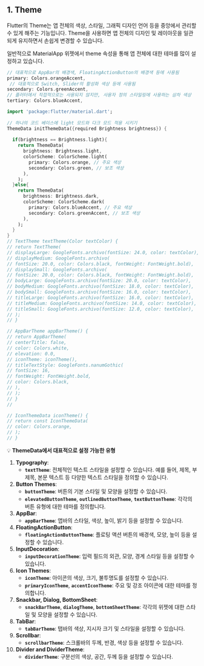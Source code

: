 
## 1. Theme

Flutter의 Theme는 앱 전체의 색상, 스타일, 그래픽 디자인 언어 등을 중앙에서 관리할 수 있게 해주는 기능입니다. Theme을 사용하면 앱 전체의 디자인 및 레이아웃을 일관되게 유지하면서 손쉽게 변경할 수 있습니다.

일반적으로 MaterialApp 위젯에서 theme 속성을 통해 앱 전체에 대한 테마를 많이 설정하고 있습니다.

```dart
// 대표적으로 AppBar의 배경색, FloatingActionButton의 배경색 등에 사용됨
primary: Colors.orangeAccent, 
 // 대표적으로 Switch, Slider의 활성화 색상 등에 사용됨
secondary: Colors.greenAccent,
// 플러터에서 직접적으로는 사용되지 않지만, 사용자 정의 스타일링에 사용하는 삼차 색상
tertiary: Colors.blueAccent,
```

```dart
import 'package:flutter/material.dart';  
  
// 하나의 코드 베이스에 light 모드와 다크 모드 적용 시키기  
ThemeData initThemeData({required Brightness brightness}) {  
  
  if(brightness == Brightness.light){  
    return ThemeData(  
      brightness: Brightness.light,  
      colorScheme: ColorScheme.light(  
        primary: Colors.orange, // 주요 색상  
        secondary: Colors.green, // 보조 색상  
      ),  
    );  
  }else{  
    return ThemeData(  
      brightness: Brightness.dark,  
      colorScheme: ColorScheme.dark(  
        primary: Colors.blueAccent, // 주요 색상  
        secondary: Colors.greenAccent, // 보조 색상  
      ),  
    );  
  }  
}
// TextTheme textTheme(Color textColor) { 
// return TextTheme( 
// displayLarge: GoogleFonts.archivo(fontSize: 24.0, color: textColor), 
// displayMedium: GoogleFonts.archivo( 
// fontSize: 20.0, color: Colors.black, fontWeight: FontWeight.bold), 
// displaySmall: GoogleFonts.archivo( 
// fontSize: 20.0, color: Colors.black, fontWeight: FontWeight.bold), 
// bodyLarge: GoogleFonts.archivo(fontSize: 20.0, color: textColor), 
// bodyMedium: GoogleFonts.archivo(fontSize: 18.0, color: textColor), 
// bodySmall: GoogleFonts.archivo(fontSize: 16.0, color: textColor), 
// titleLarge: GoogleFonts.archivo(fontSize: 16.0, color: textColor), 
// titleMedium: GoogleFonts.archivo(fontSize: 14.0, color: textColor), 
// titleSmall: GoogleFonts.archivo(fontSize: 12.0, color: textColor), 
// ); 
// } 

// AppBarTheme appBarTheme() { 
// return AppBarTheme( 
// centerTitle: false, 
// color: Colors.white, 
// elevation: 0.0, 
// iconTheme: iconTheme(), 
// titleTextStyle: GoogleFonts.nanumGothic( 
// fontSize: 16, 
// fontWeight: FontWeight.bold, 
// color: Colors.black, 
// ), 
// ); 
// } 
// 

// IconThemeData iconTheme() { 
// return const IconThemeData( 
// color: Colors.orange, 
// ); 
// }

```


💡 **ThemeData에서 대표적으로 설정 가능한 유형**

1. **Typography**:
    - **`textTheme`**: 전체적인 텍스트 스타일을 설정할 수 있습니다. 예를 들어, 제목, 부제목, 본문 텍스트 등 다양한 텍스트 스타일을 정의할 수 있습니다.
2. **Button Themes**:
    - **`buttonTheme`**: 버튼의 기본 스타일 및 모양을 설정할 수 있습니다.
    - **`elevatedButtonTheme`**, **`outlinedButtonTheme`**, **`textButtonTheme`**: 각각의 버튼 유형에 대한 테마를 정의합니다.
3. **AppBar**:
    - **`appBarTheme`**: 앱바의 스타일, 색상, 높이, 밝기 등을 설정할 수 있습니다.
4. **FloatingActionButton**:
    - **`floatingActionButtonTheme`**: 플로팅 액션 버튼의 배경색, 모양, 높이 등을 설정할 수 있습니다.
5. **InputDecoration**:
    - **`inputDecorationTheme`**: 입력 필드의 외관, 모양, 경계 스타일 등을 설정할 수 있습니다.
6. **Icon Themes**:
    - **`iconTheme`**: 아이콘의 색상, 크기, 불투명도를 설정할 수 있습니다.
    - **`primaryIconTheme`**, **`accentIconTheme`**: 주요 및 강조 아이콘에 대한 테마를 정의합니다.
7. **Snackbar, Dialog, BottomSheet**:
    - **`snackBarTheme`**, **`dialogTheme`**, **`bottomSheetTheme`**: 각각의 위젯에 대한 스타일 및 모양을 설정할 수 있습니다.
8. **TabBar**:
    - **`tabBarTheme`**: 탭바의 색상, 지시자 크기 및 스타일을 설정할 수 있습니다.
9. **Scrollbar**:
    - **`scrollbarTheme`**: 스크롤바의 두께, 반경, 색상 등을 설정할 수 있습니다.
10. **Divider and DividerTheme**:
    - **`dividerTheme`**: 구분선의 색상, 공간, 두께 등을 설정할 수 있습니다.